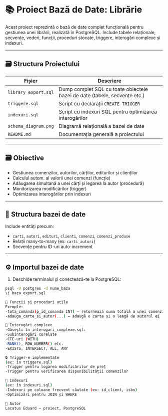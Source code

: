 # 📚 Proiect Bază de Date: Librărie

Acest proiect reprezintă o bază de date complet funcțională pentru gestiunea unei librării, realizată în PostgreSQL. Include tabele relaționale, secvențe, vederi, funcții, proceduri stocate, triggere, interogări complexe și indexuri.

---

## 🗃️ Structura Proiectului

| Fișier                  | Descriere                                                                 |
|--------------------------|---------------------------------------------------------------------------|
| `library_export.sql`     | Dump complet SQL cu toate obiectele bazei de date (tabele, secvențe etc.) |
| `triggere.sql`           | Script cu declarații `CREATE TRIGGER`                                     |
| `indexuri.sql`           | Script cu indexuri SQL pentru optimizarea interogărilor                   |
| `schema_diagram.png`     | Diagramă relațională a bazei de date                                      |
| `README.md`              | Documentația generală a proiectului                                       |


---

## 🗃️ Obiective

- Gestiunea comenzilor, autorilor, cărților, editurilor și clienților
- Calculul autom. al valorii unei comenzi (funcție)
- Adăugarea simultană a unei cărți și legarea la autor (procedură)
- Monitorizarea modificărilor (trigger)
- Optimizarea interogărilor prin indexuri

---

## 📐 Structura bazei de date

Include entități precum:

- `carti`, `autori`, `edituri`, `clienti`, `comenzi`, `comenzi_produse`
- Relații many-to-many (ex: `carti_autori`)
- Secvențe pentru ID-uri auto-increment

---

## ⚙️ Importul bazei de date

1. Deschide terminalul și conectează-te la PostgreSQL:
```bash
psql -U postgres -d nume_baza
\i baza_export.sql

🔧 Funcții și proceduri utile
Exemple:
-tota_comanda(p_id_comanda INT) – returnează suma totală a unei comenzi
-adauga_carte_si_autor(...) – adaugă o carte și o leagă de autorul ei

🧠 Interogări complexe
-Găsești în interogari_complexe.sql:
-Subinterogări corelate
-CTE-uri (WITH)
-RANK(), ROW_NUMBER() etc.
-EXISTS, INTERSECT, ALL, ANY

🔒 Trigger-e implementate
(ex: în triggere.sql)
-Trigger pentru logarea modificărilor de preț
-Trigger pentru verificarea disponibilității comenzilor

🚀 Indexuri
(ex: în indexuri.sql)
-Indexuri pe coloane frecvent căutate (ex: id_client, isbn)
-Optimizări pentru JOIN și WHERE

📝 Autor
Lacatus Eduard – proiect, PostgreSQL
